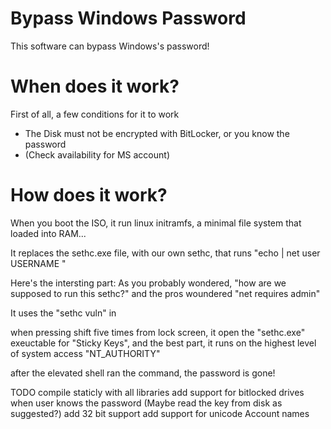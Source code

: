 # Bypass Windows Password
This software can bypass Windows's password!

# When does it work?
First of all, a few conditions for it to work

- The Disk must not be encrypted with BitLocker, or you know the password
- (Check availability for MS account)

# How does it work?

When you boot the ISO, it run linux initramfs, a minimal file system that loaded into RAM...

It replaces the sethc.exe file, with our own sethc, that runs "echo | net user USERNAME "

Here's the intersting part:
As you probably wondered, "how are we supposed to run this sethc?" and the pros woundered "net requires admin"

It uses the "sethc vuln" in

when pressing shift five times from lock screen, it open the "sethc.exe" exeuctable for "Sticky Keys",
and the best part, it runs on the highest level of system access "NT_AUTHORITY"

after the elevated shell ran the command, the password is gone!


TODO
compile staticly with all libraries
add support for bitlocked drives when user knows the password (Maybe read the key from disk as suggested?)
add 32 bit support
add support for unicode Account names